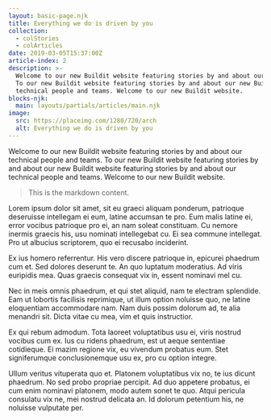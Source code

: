 ```yaml
---
layout: basic-page.njk
title: Everything we do is driven by you
collection:
  - colStories
  - colArticles
date: 2019-03-05T15:37:00Z
article-index: 2
description: >-
  Welcome to our new Buildit website featuring stories by and about our technical people and teams.
  To our new Buildit website featuring stories by and about our new Buildit website featuring stories by and about our
  technical people and teams. Welcome to our new Buildit website.
blocks-njk:
  main: layouts/partials/articles/main.njk
image:
  src: https://placeimg.com/1280/720/arch
  alt: Everything we do is driven by you
---
```

Welcome to our new Buildit website featuring stories by and about our technical people and teams. To our new Buildit website featuring stories by and about our new Buildit website featuring stories by and about our technical people and teams. Welcome to our new Buildit website.

> This is the markdown content.

Lorem ipsum dolor sit amet, sit eu graeci aliquam ponderum, patrioque deseruisse intellegam ei eum, latine accumsan te pro. Eum malis latine ei, error vocibus patrioque pro ei, an nam soleat constituam. Cu nemore inermis graecis his, usu nominati intellegebat cu. Ei sea commune intellegat. Pro ut albucius scriptorem, quo ei recusabo inciderint.

Ex ius homero referrentur. His vero discere patrioque in, epicurei phaedrum cum et. Sed dolores deserunt te. An quo luptatum moderatius. Ad viris euripidis mea. Quas graecis consequat vix in, essent nominavi mel cu.

Nec in meis omnis phaedrum, et qui stet aliquid, nam te electram splendide. Eam ut lobortis facilisis reprimique, ut illum option noluisse quo, ne latine eloquentiam accommodare nam. Nam duis possim dolorum ad, te alia menandri sit. Dicta vitae cu mea, vim et quis instructior.

Ex qui rebum admodum. Tota laoreet voluptatibus usu ei, viris nostrud vocibus cum ex. Ius cu ridens phaedrum, est ut aeque sententiae cotidieque. Ei mazim regione vix, eu vivendum probatus eum. Stet signiferumque conclusionemque usu ex, pro cu option integre.

Ullum veritus vituperata quo et. Platonem voluptatibus vix no, te ius dicunt phaedrum. No sed probo propriae percipit. Ad duo appetere probatus, ei cum enim nominavi platonem, modo autem sonet te quo. Atqui pericula consulatu vix ne, mei nostrud delicata an. Id dolorum petentium his, ne noluisse vulputate per.
